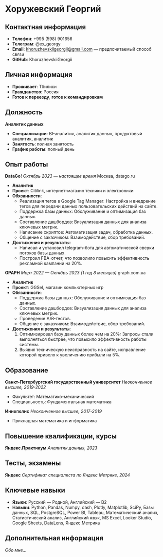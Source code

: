 # Хоружевский Георгий


## Контактная информация
- **Телефон**: +995 (598) 901656
- **Телеграм**: @ex_georgy
- **Email**: khoruzhevskiigeorgii@gmail.com — предпочитаемый способ связи
- **GitHub**: KhoruzhevskiiGeorgii

## Личная информация
- **Проживает**: Тбилиси
- **Гражданство**: Россия
- **Готов к переезду**, **готов к командировкам**

## Должность
**Аналитик данных**
- **Специализации**: BI-аналитик, аналитик данных, продуктовый аналитик, аналитик
- **Занятость**: полная занятость
- **График работы**: полный день

## Опыт работы
**DataGo!**
_Октябрь 2023 — настоящее время_
Москва, datago.ru
- **Аналитик**
- **Проект**: Citilink, интернет-магазин техники и электроники
- **Обязанности**:
  - Реализация тегов в Google Tag Manager: Настройка и внедрение тегов для передачи данных пользовательских действий на сайте.
  - Поддержка базы данных: Обслуживание и оптимизация баз данных.
  - Составление дашбордов: Визуализация данных для анализа ключевых метрик.
  - Написание скриптов: Автоматизация задач, обработка данных.
  - Общение с заказчиком: Взаимодействие, сбор требований.
- **Достижения и результаты**:
  - Написал и установил telegram-бота для автоматической сверки потоков базы данных.
  - Построил FBA-отчет, что позволило повысить эффективность рекламной кампании на 20%.
     
**GPAPH**
_Март 2022 — Октябрь 2023 (1 год 8 месяцев)_
graph.com.ua
- **Аналитик**
- **Проект**: GGSel, магазин компьютерных игр
- **Обязанности**:
  - Поддержка базы данных: Обслуживание и оптимизация баз данных.
  - Составление дашбордов: Визуализация данных для анализа ключевых метрик.
  - Проведение A/B-тестов.
  - Общение с заказчиком: Взаимодействие, сбор требований.
- **Достижения и результаты**:
  1. Оптимизировал базу данных более чем на 20%: Запросы стали выполняться быстрее, что повысило эффективность работы системы.
  2. Выявил техническую неисправность на сайте, исправление которой привело к увеличению прибыли на 5%.

## Образование
**Санкт-Петербургский государственный университет**
_Неоконченное высшее, 2019-2022_
- Факультет: Математико-механический
- Специальность: Фундаментальная математика

**Иннополис**
_Неоконченное высшее, 2017-2019_
- Прикладная математика и информатика

## Повышение квалификации, курсы
**Яндекс.Практикум**
_Аналитик данных, 2023_

## Тесты, экзамены
**Яндекс**
_Сертификат специалиста по Яндекс Метрике, 2024_

## Ключевые навыки
- **Языки**: Русский — Родной, Английский — B2
- **Навыки**: Python, Pandas, Numpy, dash, Plotly, Matplotlib, SciPy, Базы данных, SQL, PostgreSQL, Power BI, Tableau, Математический анализ, Статистический анализ, Английский язык, MS Excel, Looker Studio, Google Sheets, DataLens, Яндекс.Метрика

## Дополнительная информация
_Обо мне..._ 
